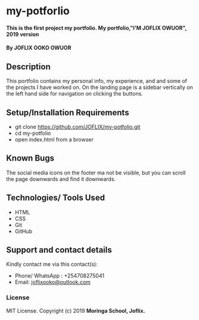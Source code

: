 # my-potforlio
#### This is the first project my portfolio. My portfolio,"I'M JOFLIX OWUOR", 2019 version
#### By **JOFLIX OOKO OWUOR**
## Description
This portfolio contains my personal info, my experience, and and some of the projects I have worked on.
On the landing page is a sidebar vertically on the left hand side for navigation on clicking the buttons.

## Setup/Installation Requirements

* git clone https://github.com/JOFLIX/my-potfolio.git
* cd my-potfolio
* open index.html from a browser

## Known Bugs
The social media icons on the footer ma not be visible, but you can scroll the page downwards and find it downwards.
## Technologies/ Tools Used
* HTML
* CSS
* Git
* GitHub
## Support and contact details
Kindly contact me via this contact(s):
* Phone/ WhatsApp : +254708275041
* Email: joflixooko@outlook.com
### License
 MIT License.
Copyright (c) 2019 **Moringa School, Joflix.**
